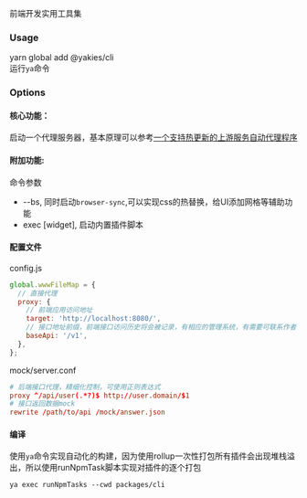 前端开发实用工具集
### Usage
yarn global add @yakies/cli  
运行`ya`命令

### Options
#### 核心功能：
启动一个代理服务器，基本原理可以参考[一个支持热更新的上游服务自动代理程序](https://juejin.cn/post/7136485471194087455)

#### 附加功能: 
命令参数
* --bs, 同时启动`browser-sync`,可以实现css的热替换，给UI添加网格等辅助功能
* exec [widget], 启动内置插件脚本

#### 配置文件
config.js
```js
global.wwwFileMap = {
  // 直接代理
  proxy: {
    // 前端应用访问地址
    target: 'http://localhost:8080/',
    // 接口地址前缀，前端接口访问历史将会被记录，有相应的管理系统，有需要可联系作者
    baseApi: '/v1',
  },
};
```
mock/server.conf
```conf
# 后端接口代理，精细化控制，可使用正则表达式
proxy ^/api/user(.*?)$ http://user.domain/$1
# 接口返回数据mock
rewrite /path/to/api /mock/answer.json
```

#### 编译
使用`ya`命令实现自动化的构建，因为使用rollup一次性打包所有插件会出现堆栈溢出，所以使用runNpmTask脚本实现对插件的逐个打包
```shell
ya exec runNpmTasks --cwd packages/cli
```
